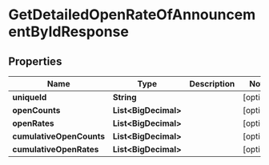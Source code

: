

# GetDetailedOpenRateOfAnnouncementByIdResponse


## Properties

| Name | Type | Description | Notes |
|------------ | ------------- | ------------- | -------------|
|**uniqueId** | **String** |  |  [optional] |
|**openCounts** | **List&lt;BigDecimal&gt;** |  |  [optional] |
|**openRates** | **List&lt;BigDecimal&gt;** |  |  [optional] |
|**cumulativeOpenCounts** | **List&lt;BigDecimal&gt;** |  |  [optional] |
|**cumulativeOpenRates** | **List&lt;BigDecimal&gt;** |  |  [optional] |



